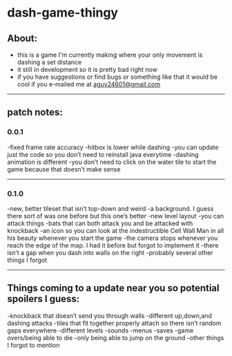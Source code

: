 # dash-game-thingy
## About:

- this is a game I'm currently making where your only movement is dashing a set distance 
- it still in development so it is pretty bad right now 
- if you have suggestions or find bugs or something like that it would be cool if you e-mailed me at aguy24601@gmail.com
***
## patch notes:

### 0.0.1
-fixed frame rate accuracy 
-hitbox is lower while dashing
-you can update just the code so you don’t need to reinstall java everytime
-dashing animation is different
-you don’t need to click on the water tile to start the game because that doesn’t make sense 
***
### 0.1.0
-new, better tileset that isn’t top-down and weird
-a background. I guess there sort of was one before but this one’s better
-new level layout
-you can attack things 
-bats that can both attack you and be attacked with knockback
-an icon so you can look at the indestructible Cell Wall Man in all his beauty whenever you start the game
-the camera stops whenever you reach the edge of the map. I had it before but forgot to implement it
-there isn’t a gap when you dash into walls on the right
-probably several other things I forgot
***
## Things coming to a update near you so potential spoilers I guess:

-knockback that doesn’t send you through walls
-different up,down,and dashing attacks
-tiles that fit together properly attach so there isn’t random gaps everywhere
-different levels
-sounds
-menus
-saves
-game overs/being able to die
-only being able to jump on the ground
-other things I forgot to mention
